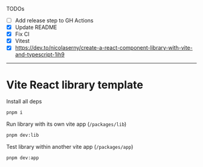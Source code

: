 TODOs

- [ ] Add release step to GH Actions
- [x] Update README
- [x] Fix CI
- [x] Vitest
- [x] https://dev.to/nicolaserny/create-a-react-component-library-with-vite-and-typescript-1ih9

---

# Vite React library template

Install all deps

```sh
pnpm i
```

Run library with its own vite app (`/packages/lib`)

```sh
pnpm dev:lib
```

Test library within another vite app (`/packages/app`)

```sh
pnpm dev:app
```

